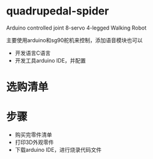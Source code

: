 # quadrupedal-spider
Arduino controlled joint 8-servo 4-legged Walking Robot

主要使用arduino和sg90舵机来控制，添加语音模块也可以
- 开发语言C语言
- 开发工具arduino IDE，并配置

# 选购清单


# 步骤
- 购买完零件清单
- 打印3D外观零件
- 下载arduino IDE，进行烧录代码文件
